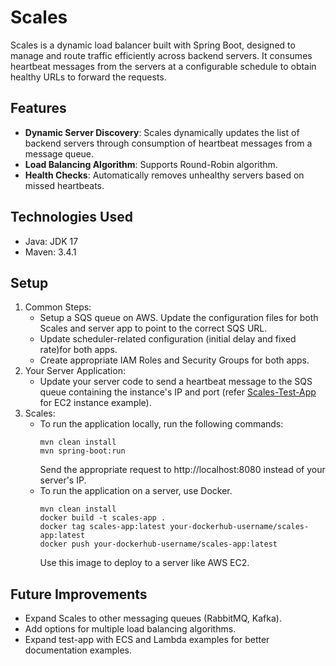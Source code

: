 # Scales

Scales is a dynamic load balancer built with Spring Boot, designed to manage and route traffic efficiently across backend servers. It consumes heartbeat messages from the servers at a configurable schedule to obtain healthy URLs to forward the requests.

## Features

- **Dynamic Server Discovery**: Scales dynamically updates the list of backend servers through consumption of heartbeat messages from a message queue.
- **Load Balancing Algorithm**: Supports Round-Robin algorithm.
- **Health Checks**: Automatically removes unhealthy servers based on missed heartbeats.

## Technologies Used
- Java: JDK 17
- Maven: 3.4.1

## Setup
1. Common Steps:
    - Setup a SQS queue on AWS. Update the configuration files for both Scales and server app to point to the correct SQS URL.
    - Update scheduler-related configuration (initial delay and fixed rate)for both apps.
    - Create appropriate IAM Roles and Security Groups for both apps.
2. Your Server Application:
    - Update your server code to send a heartbeat message to the SQS queue containing the instance's IP and port (refer [Scales-Test-App](https://github.com/yashKumar2412/Scales-Test-App) for EC2 instance example).
3. Scales:
    - To run the application locally, run the following commands: 
        ```code
        mvn clean install
        mvn spring-boot:run
        ```
      Send the appropriate request to http://localhost:8080 instead of your server's IP.
    - To run the application on a server, use Docker.
      ```code
      mvn clean install
      docker build -t scales-app .
      docker tag scales-app:latest your-dockerhub-username/scales-app:latest
      docker push your-dockerhub-username/scales-app:latest
      ```
      Use this image to deploy to a server like AWS EC2.

## Future Improvements
- Expand Scales to other messaging queues (RabbitMQ, Kafka).
- Add options for multiple load balancing algorithms.
- Expand test-app with ECS and Lambda examples for better documentation examples.
